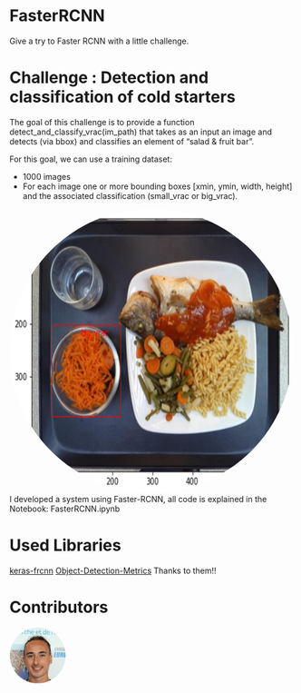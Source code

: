# FasterRCNN
Give a try to Faster RCNN with a little challenge.

# Challenge : Detection and classification of cold starters

The goal of this challenge is to provide a function detect_and_classify_vrac(im_path) that takes as an input an image and detects (via bbox) and classifies an element of “salad & fruit bar”.  

For this goal, we can use a training dataset:
- 1000 images  
- For each image one or more bounding boxes [xmin, ymin, width, height] and the associated classification (​small_vrac​ or big_vrac).

<img src='./ressources/pictures/image.jpeg' width=500 height=500 style="border-radius:50%">
I developed a system using Faster-RCNN, all code is explained in the Notebook: FasterRCNN.ipynb

# Used Libraries

[keras-frcnn](https://github.com/kbardool/keras-frcnn)
[Object-Detection-Metrics](https://github.com/quentindubourgdeluzencon/Object-Detection-Metrics)
Thanks to them!!

# Contributors

<img src='./ressources/pictures/photo_quentin.jpeg' href = 'https://github.com/quentindubourgdeluzencon' width=100 height=100 style="border-radius:50%">
